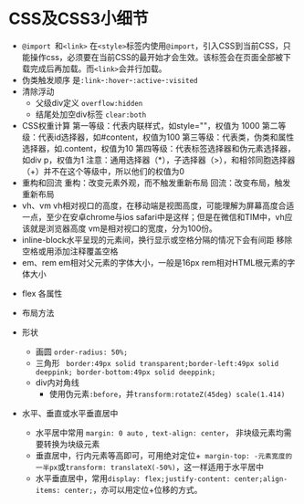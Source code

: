 # CSS及CSS3小细节
- `@import `和`<link>`
  在`<style>`标签内使用`@import`，引入CSS到当前CSS，只能操作css，必须要在当前CSS的最开始才会生效。该标签会在页面全部被下载完成后再加载。而`<link>`会并行加载。
- 伪类触发顺序 是`:link`-`:hover`-`:active`-`:visited`
- 清除浮动
    - 父级div定义 `overflow:hidden`
    - 结尾处加空div标签 `clear:both`
- CSS权重计算
  第一等级：代表内联样式，如style=""，权值为 1000
  第二等级：代表id选择器，如#content，权值为100
  第三等级：代表类，伪类和属性选择器，如.content，权值为10
  第四等级：代表标签选择器和伪元素选择器，如div p，权值为1
  注意：通用选择器（\*），子选择器（>），和相邻同胞选择器（+）并不在这个等级中，所以他们的权值为0
- 重构和回流
  重构：改变元素外观，而不触发重新布局
  回流：改变布局，触发重新布局
- vh、vm
   vh相对视口的高度，在移动端是视图高度，可能理解为屏幕高度合适一点，至少在安卓chrome与ios safari中是这样；但是在微信和TIM中，vh应该就是浏览器高度
   vm是相对视口的宽度，分为100份。
- inline-block水平呈现的元素间，换行显示或空格分隔的情况下会有间距
移除空格或用添加注释覆盖空格
- em、rem
  em相对父元素的字体大小，一般是16px
  rem相对HTML根元素的字体大小
<!-- TODO: -->
- flex 各属性
<!-- TODO: -->
- 布局方法

- 形状
    - 画圆 `order-radius: 50%; `
    - 三角形 ` border:49px solid transparent;border-left:49px solid deeppink; border-bottom:49px solid deeppink;`
    - div内对角线 
        - 使用伪元素`:before`，并`transform:rotateZ(45deg) scale(1.414)`
- 水平、垂直或水平垂直居中
   - 水平居中常用 `margin: 0 auto` ,` text-align: center`， 非块级元素均需要转换为块级元素
   - 垂直居中，行内元素等高即可，可用绝对定位+` margin-top: -元素宽度的一半px`或`transform: translateX(-50%)`，这一样适用于水平居中
   - 水平垂直居中，常用`display: flex;justify-content: center;align-items: center;`，亦可以用定位+位移的方式。